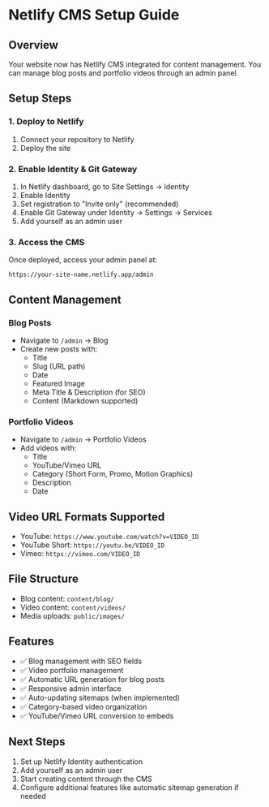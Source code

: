 # Netlify CMS Setup Guide

## Overview
Your website now has Netlify CMS integrated for content management. You can manage blog posts and portfolio videos through an admin panel.

## Setup Steps

### 1. Deploy to Netlify
1. Connect your repository to Netlify
2. Deploy the site

### 2. Enable Identity & Git Gateway
1. In Netlify dashboard, go to Site Settings → Identity
2. Enable Identity
3. Set registration to "Invite only" (recommended)
4. Enable Git Gateway under Identity → Settings → Services
5. Add yourself as an admin user

### 3. Access the CMS
Once deployed, access your admin panel at:
```
https://your-site-name.netlify.app/admin
```

## Content Management

### Blog Posts
- Navigate to `/admin` → Blog
- Create new posts with:
  - Title
  - Slug (URL path)
  - Date
  - Featured Image
  - Meta Title & Description (for SEO)
  - Content (Markdown supported)

### Portfolio Videos
- Navigate to `/admin` → Portfolio Videos
- Add videos with:
  - Title
  - YouTube/Vimeo URL
  - Category (Short Form, Promo, Motion Graphics)
  - Description
  - Date

## Video URL Formats Supported
- YouTube: `https://www.youtube.com/watch?v=VIDEO_ID`
- YouTube Short: `https://youtu.be/VIDEO_ID`
- Vimeo: `https://vimeo.com/VIDEO_ID`

## File Structure
- Blog content: `content/blog/`
- Video content: `content/videos/`
- Media uploads: `public/images/`

## Features
- ✅ Blog management with SEO fields
- ✅ Video portfolio management
- ✅ Automatic URL generation for blog posts
- ✅ Responsive admin interface
- ✅ Auto-updating sitemaps (when implemented)
- ✅ Category-based video organization
- ✅ YouTube/Vimeo URL conversion to embeds

## Next Steps
1. Set up Netlify Identity authentication
2. Add yourself as an admin user
3. Start creating content through the CMS
4. Configure additional features like automatic sitemap generation if needed